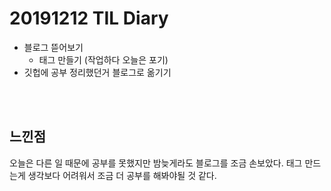 # 20191212 TIL Diary

- 블로그 뜯어보기
   - 태그 만들기 (작업하다 오늘은 포기)
- 깃헙에 공부 정리했던거 블로그로 옮기기

<br><br>

## **느낀점** <br>
오늘은 다른 일 때문에 공부를 못했지만 밤늦게라도 블로그를 조금 손보았다. 태그 만드는게 생각보다 어려워서 조금 더 공부를 해봐야될 것 같다.
